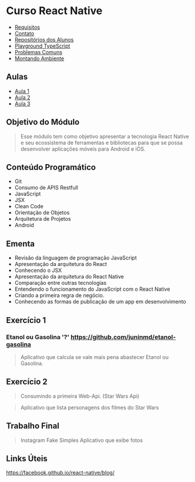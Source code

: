 # Curso React Native

* [Requisitos](./requisitos.md)
* [Contato](./contato.md)
* [Repositórios dos Alunos](./repositorios.md)
* [Playground TypeScript](https://github.com/juninmd/typescript-unifacef)
* [Problemas Comuns](https://docs.rocketseat.dev/ambiente-react-native/errors/android)
* [Montando Ambiente](https://docs.rocketseat.dev/ambiente-react-native/android/windows)


## Aulas

* [Aula 1](./aula-1/readme.md)
* [Aula 2](./aula-2/readme.md)
* [Aula 3](./aula-3/readme.md)

## Objetivo do Módulo

> Esse módulo tem como objetivo apresentar a tecnologia React Native e seu ecossistema de ferramentas e bibliotecas para que se possa desenvolver aplicações móveis para Android e iOS.

## Conteúdo Programático

- Git
- Consumo de APIS Restfull
- JavaScript
- JSX
- Clean Code
- Orientação de Objetos
- Arquitetura de Projetos
- Android

## Ementa

- Revisão da linguagem de programação JavaScript
- Apresentação da arquitetura do React
- Conhecendo o JSX
- Apresentação da arquitetura do React Native
- Comparação entre outras tecnologias
- Entendendo o funcionamento do JavaScript com o React Native
- Criando a primeira regra de negócio.
- Conhecendo as formas de publicação de um app em desenvolvimento

## Exercício 1

### Etanol ou Gasolina '?' <https://github.com/juninmd/etanol-gasolina>

> Aplicativo que calcula se vale mais pena abastecer Etanol ou Gasolina.

## Exercício 2  

> Consumindo a primeira Web-Api. (Star Wars Api)

> Aplicativo que lista personagens dos filmes do Star Wars

## Trabalho Final

> Instagram Fake Simples
Aplicativo que exibe fotos

## Links Úteis

<https://facebook.github.io/react-native/blog/>
